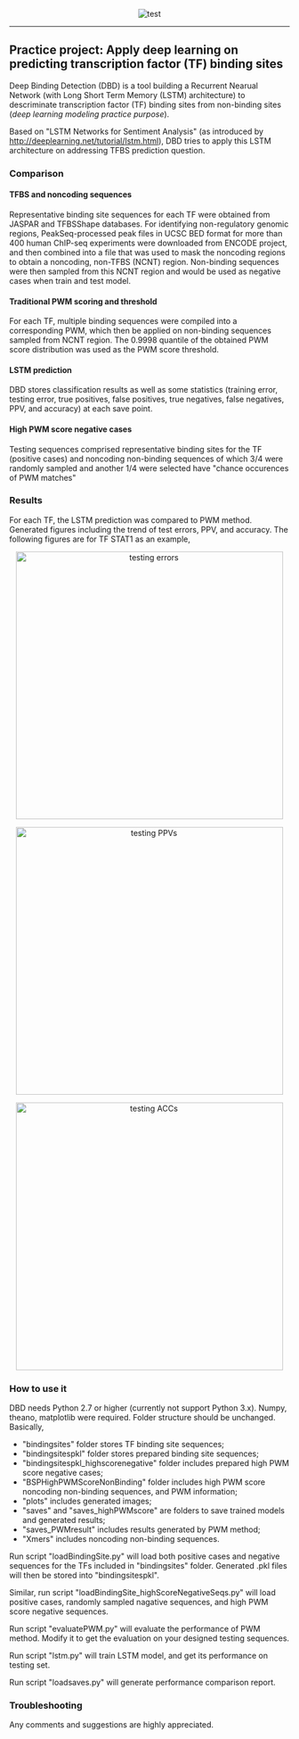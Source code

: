 <p align="center">
  <img src ="https://github.com/yangyangjuanjuan/DeepBindingDetection/blob/master/plots/DeepBindingDetection.png" alt="test"/>
</p>

  
------

Practice project: Apply deep learning on predicting transcription factor (TF) binding sites
------

Deep Binding Detection (DBD) is a tool building a Recurrent Nearual Network (with Long Short Term Memory (LSTM) architecture) to descriminate transcription factor (TF) binding sites from non-binding sites (*deep learning modeling practice purpose*). 

Based on "LSTM Networks for Sentiment Analysis" (as introduced by http://deeplearning.net/tutorial/lstm.html), DBD tries to apply this LSTM  architecture on addressing TFBS prediction question. 

### Comparison

#### TFBS and noncoding sequences
Representative binding site sequences for each TF were obtained from JASPAR and TFBSShape databases. For identifying non-regulatory genomic regions, PeakSeq-processed peak files in UCSC BED format for more than 400 human ChIP-seq experiments were downloaded from ENCODE project, and then combined into a file that was used to mask the noncoding regions to obtain a noncoding, non-TFBS (NCNT) region. Non-binding sequences were then sampled from this NCNT region and would be used as negative cases when train and test model.

#### Traditional PWM scoring and threshold
For each TF, multiple binding sequences were compiled into a corresponding PWM, which then be applied on non-binding sequences sampled from NCNT region. The 0.9998 quantile of the obtained PWM score distribution was used as the PWM score threshold.

#### LSTM prediction
DBD stores classification results as well as some statistics (training error, testing error, true positives, false positives, true negatives, false negatives, PPV, and accuracy) at each save point.  

#### High PWM score negative cases
Testing sequences comprised representative binding sites for the TF (positive cases) and noncoding non-binding sequences of which 3/4 were randomly sampled and another 1/4 were selected have "chance occurences of PWM matches"

### Results
For each TF, the LSTM prediction was compared to PWM method. Generated figures including the trend of test errors, PPV, and accuracy. The following figures are for TF STAT1 as an example,

<p align="center">
  <img src ="https://github.com/yangyangjuanjuan/DeepBindingDetection/blob/master/plots/STAT1_err.png" alt="testing errors" width="480"/>
</p>

<p align="center">
  <img src ="https://github.com/yangyangjuanjuan/DeepBindingDetection/blob/master/plots/STAT1_PPV.png" alt="testing PPVs" width="480"/>
</p>

<p align="center">
  <img src ="https://github.com/yangyangjuanjuan/DeepBindingDetection/blob/master/plots/STAT1_ACC.png" alt="testing ACCs" width="480"/>
</p>

### How to use it
DBD needs Python 2.7 or higher (currently not support Python 3.x). Numpy, theano, matplotlib were required. Folder structure should be unchanged. Basically,
  * "bindingsites" folder stores TF binding site sequences;
  * "bindingsitespkl" folder stores prepared binding site sequences;
  * "bindingsitespkl_highscorenegative" folder includes prepared high PWM score negative cases;
  * "BSPHighPWMScoreNonBinding" folder includes high PWM score noncoding non-binding sequences, and PWM information;
  * "plots" includes generated images;
  * "saves" and "saves_highPWMscore" are folders to save trained models and generated results;
  * "saves_PWMresult" includes results generated by PWM method;
  * "Xmers" includes noncoding non-binding sequences.

Run script "loadBindingSite.py" will load both positive cases and negative sequences for the TFs included in "bindingsites" folder. Generated .pkl files will then be stored into "bindingsitespkl".

Similar, run script "loadBindingSite_highScoreNegativeSeqs.py" will load positive cases, randomly sampled nagative sequences, and high PWM score negative sequences. 

Run script "evaluatePWM.py" will evaluate the performance of PWM method. Modify it to get the evaluation on your designed testing sequences.

Run script "lstm.py" will train LSTM model, and get its performance on testing set. 

Run script "loadsaves.py" will generate performance comparison report.

### Troubleshooting
Any comments and suggestions are highly appreciated.
